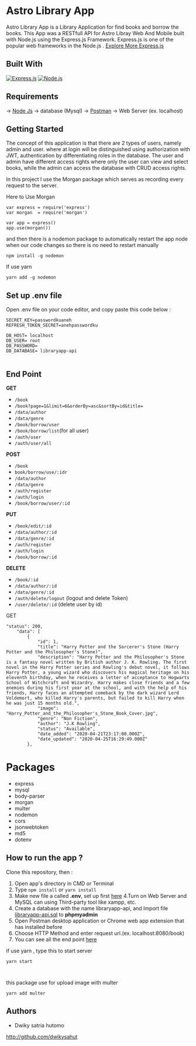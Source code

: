 # Astro Library App
Astro Library App is a Library Application for find books and borrow the books. This App was a RESTfull API for Astro Libray Web And Mobile built with Node.js using the Express.js Framework. Express.js is one of the popular web frameworks in the Node.js .  [Explore More Express.js](https://en.wikipedia.org/wiki/Express.js)

## Built With
[![Express.js](https://img.shields.io/badge/Express.js-4.17.1-orange.svg?style=rounded-square)](https://expressjs.com/en/starter/installing.html)
[![Node.js](https://img.shields.io/badge/Node.js-v12.16.2-green.svg?style=rounded-square)](https://nodejs.org/)


## Requirements
-> <a href="https://nodejs.org/en/download/">Node Js</a>
-> database (Mysql)
-> <a href="https://www.getpostman.com/">Postman</a>
-> Web Server (ex. localhost)

## Getting Started

The concept of this application is that there are 2 types of users, namely admin and user. where at login will be distinguished using authorization with JWT, authentication by differentiating roles in the database.
The user and admin have different access rights where only the user can view and select books, while the admin can access the database with CRUD access rights.

In this project I use the Morgan package which serves as recording every request to the server.

Here to Use Morgan
```
var express = require('express')
var morgan  = require('morgan')
 
var app = express()
app.use(morgan())
```
and then there is a nodemon package to automatically restart the app node when our code changes so there is no need to restart manually

```
npm install -g nodemon

```
If use yarn


```
yarn add -g nodemon

```

## Set up .env file
Open .env file on your code editor, and copy paste this code below :
```
SECRET_KEY=passwordkuaneh
REFRESH_TOKEN_SECRET=anehpasswordku

DB_HOST= localhost
DB_USER= root
DB_PASSWORD=
DB_DATABASE= libraryapp-api
  
```
## End Point
**GET**
* `/book`
* `/book?page=1&limit=6&orderBy=asc&sortBy=id&title=`
* `/data/author`
* `/data/genre`
* `/book/borrow/user`
* `/book/borrow/list`(for all user)
* `/auth/user` 
* `/auth/user/all` 

**POST**
* `/book`
* `book/borrow/use/:idr`
* `/data/author`
* `/data/genre`
* `/auth/register`
* `/auth/login`
* `/book/borrow/user/:id`

**PUT**
* `/book/edit/:id`
* `/data/author/:id`
* `/data/genre/:id`
* `/auth/register`
* `/auth/login`
* `/book/borrow/:id`

**DELETE**
* `/book/:id`
* `/data/author/:id`
* `/data/genre/:id`
* `/auth/delete/logout` (logout and delete Token)
* `/user/delete/:id` (delete user by id)

GET 


```
"status": 200,
    "data": [
        {
            "id": 1,
            "title": "Harry Potter and the Sorcerer's Stone (Harry Potter and the Philosopher's Stone)",
            "description": "Harry Potter and the Philosopher's Stone is a fantasy novel written by British author J. K. Rowling. The first novel in the Harry Potter series and Rowling's debut novel, it follows Harry Potter, a young wizard who discovers his magical heritage on his eleventh birthday, when he receives a letter of acceptance to Hogwarts School of Witchcraft and Wizardry. Harry makes close friends and a few enemies during his first year at the school, and with the help of his friends, Harry faces an attempted comeback by the dark wizard Lord Voldemort, who killed Harry's parents, but failed to kill Harry when he was just 15 months old.",
            "image": "Harry_Potter_and_the_Philosopher's_Stone_Book_Cover.jpg",
            "genre": "Non Fiction",
            "author": "J.K Rowling",
            "status": "Available",
            "date_added": "2020-04-21T23:17:00.000Z",
            "date_updated": "2020-04-25T16:29:49.000Z"
        },

```
# Packages
- express
- mysql
- body-parser
- morgan
- multer
- nodemon
- cors
- jsonwebtoken
- md5
- dotenv


## How to run the app ?
Clone this repository, then :
1. Open app's directory in CMD or Terminal
2. Type `npm install` or `yarn install`
3. Make new file a called **.env**, set up first [here](#set-up-env-file)
4.Turn on Web Server and MySQL can using Third-party tool like xampp, etc.
5. Create a database with the name libraryapp-api, and Import file [libraryapp-api.sql](librarapp-api.sql) to **phpmyadmin**
6. Open Postman desktop application or Chrome web app extension that has installed before
7. Choose HTTP Method and enter request url.(ex. localhost:8080/book)
8. You can see all the end point [here](#end-point)

if use yarn , type this to start server


```
yarn start



```
this package use for upload image with multer


```
yarn add multer

```

## Authors

* Dwiky satria hutomo

http://github.com/dwikysahut

